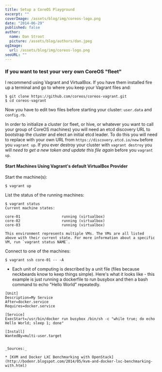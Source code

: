 ```yaml
---
title: Setup a CoreOS Playground
excerpt: ""
coverImage: /assets/blog/img/coreos-logo.png
date: "2014-06-29"
published: false
author:
  name: Dan Stroot
  picture: /assets/blog/authors/dan.jpeg
ogImage:
  url: /assets/blog/img/coreos-logo.png
seoURL: ""
---
```


### If you want to test your very own CoreOS "fleet"

I recommend using Vagrant and VirtualBox. If you have them installed fire up a terminal and go to where you keep your Vagrant files and:

```
$ git clone https://github.com/coreos/coreos-vagrant.git
$ cd coreos-vagrant
```

Now you have to edit two files before starting your cluster: `user.data` and `config.rb`.

In order to initialize a cluster (or fleet, or hive, or whatever you want to call your group of CoreOS machines) you will need an etcd discovery URL to bootstrap the cluster and elect an initial etcd leader. To do this you will need to replace <token> with your own URL from `https://discovery.etcd.io/new` before you `vagrant up`.  If you ever destroy your cluster with `vagrant destroy` you will *need to get a new token and update this file again* before you `vagrant up`.


#### Start Machines Using Vagrant's default VirtualBox Provider

Start the machine(s):

```
$ vagrant up
```

List the status of the running machines:

```
$ vagrant status
Current machine states:

core-01                   running (virtualbox)
core-02                   running (virtualbox)
core-03                   running (virtualbox)

This environment represents multiple VMs. The VMs are all listed
above with their current state. For more information about a specific
VM, run `vagrant status NAME`.
```

Connect to one of the machines:

```
$ vagrant ssh core-01 -- -A
```








- Each unit of computing is described by a unit file (files because neckbeards know to keep things simple).  Here's what it looks like - this example is just running a dockerfile to run busybox and then a bash command to echo "Hello World" repeatedly.

```
[Unit]
Description=My Service
After=docker.service
Requires=docker.service

[Service]
ExecStart=/usr/bin/docker run busybox /bin/sh -c "while true; do echo Hello World; sleep 1; done"

[Install]
WantedBy=multi-user.target


_Sources:_

* [KVM and Docker LXC Benchmarking with OpenStack](http://bodenr.blogspot.com/2014/05/kvm-and-docker-lxc-benchmarking-with.html)
